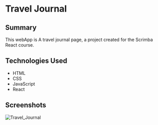 # Travel Journal  

## Summary  
This webApp is A travel journal page, a project created for the Scrimba React course.  

## Technologies Used  
- HTML  
- CSS
- JavaScript
- React

## Screenshots  

![Travel_Journal](https://github.com/user-attachments/assets/1f186bdd-32aa-406e-aa69-c72fd560bf57)
